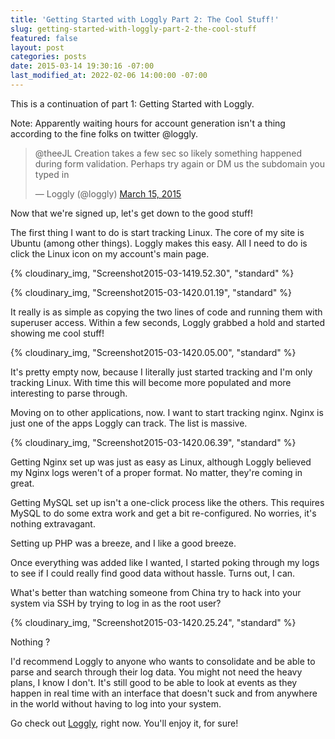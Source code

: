```yaml
---
title: 'Getting Started with Loggly Part 2: The Cool Stuff!'
slug: getting-started-with-loggly-part-2-the-cool-stuff
featured: false
layout: post
categories: posts
date: 2015-03-14 19:30:16 -07:00
last_modified_at: 2022-02-06 14:00:00 -07:00
---
```


This is a continuation of part 1: Getting Started with Loggly.

Note: Apparently waiting hours for account generation isn't a thing according to the fine folks on twitter @loggly.

<blockquote class="twitter-tweet">
@theeJL Creation takes a few sec so likely something happened during form validation. Perhaps try again or DM us the subdomain you typed in

— Loggly (@loggly) [March 15, 2015](https://twitter.com/loggly/status/576938047004024832?ref_src=twsrc%5Etfw)
</blockquote>
<script async src="https://platform.twitter.com/widgets.js" charset="utf-8"></script>

Now that we're signed up, let's get down to the good stuff!

The first thing I want to do is start tracking Linux. The core of my site is Ubuntu (among other things). Loggly makes this easy. All I need to do is click the Linux icon on my account's main page.

{% cloudinary_img, "Screenshot2015-03-1419.52.30", "standard" %}

{% cloudinary_img, "Screenshot2015-03-1420.01.19", "standard" %}

It really is as simple as copying the two lines of code and running them with superuser access. Within a few seconds, Loggly grabbed a hold and started showing me cool stuff!

{% cloudinary_img, "Screenshot2015-03-1420.05.00", "standard" %}

It's pretty empty now, because I literally just started tracking and I'm only tracking Linux. With time this will become more populated and more interesting to parse through.

Moving on to other applications, now. I want to start tracking nginx. Nginx is just one of the apps Loggly can track. The list is massive.

{% cloudinary_img, "Screenshot2015-03-1420.06.39", "standard" %}

Getting Nginx set up was just as easy as Linux, although Loggly believed my Nginx logs weren't of a proper format. No matter, they're coming in great.

Getting MySQL set up isn't a one-click process like the others. This requires MySQL to do some extra work and get a bit re-configured. No worries, it's nothing extravagant.

Setting up PHP was a breeze, and I like a good breeze.

Once everything was added like I wanted, I started poking through my logs to see if I could really find good data without hassle. Turns out, I can.

What's better than watching someone from China try to hack into your system via SSH by trying to log in as the root user?

{% cloudinary_img, "Screenshot2015-03-1420.25.24", "standard" %}

Nothing ?

I'd recommend Loggly to anyone who wants to consolidate and be able to parse and search through their log data. You might not need the heavy plans, I know I don't. It's still good to be able to look at events as they happen in real time with an interface that doesn't suck and from anywhere in the world without having to log into your system.

Go check out [Loggly](http://loggly.com), right now. You'll enjoy it, for sure!

